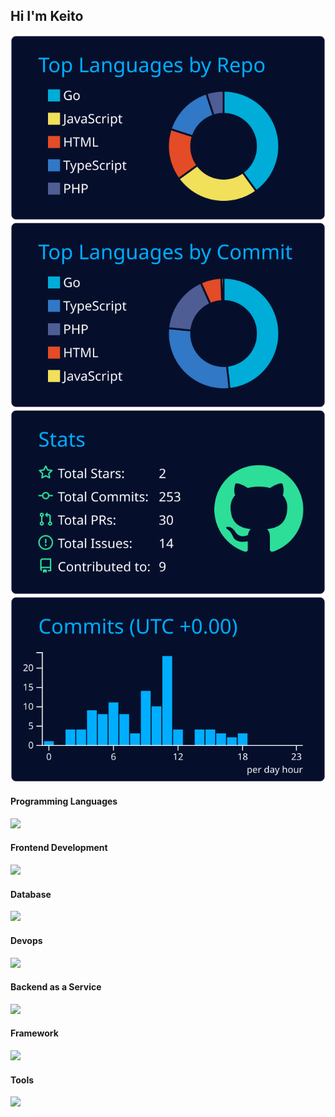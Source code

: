 ## Hi I'm Keito




[![](https://raw.githubusercontent.com/mori-kei/mori-kei/main/profile-summary-card-output/algolia/1-repos-per-language.svg)](https://github.com/vn7n24fzkq/github-profile-summary-cards) [![](https://raw.githubusercontent.com/mori-kei/mori-kei/main/profile-summary-card-output/algolia/2-most-commit-language.svg)](https://github.com/vn7n24fzkq/github-profile-summary-cards)
[![](https://raw.githubusercontent.com/mori-kei/mori-kei/main/profile-summary-card-output/algolia/3-stats.svg)](https://github.com/vn7n24fzkq/github-profile-summary-cards) [![](https://raw.githubusercontent.com/mori-kei/mori-kei/main/profile-summary-card-output/algolia/4-productive-time.svg)](https://github.com/vn7n24fzkq/github-profile-summary-cards)


<h4 align="left">Programming Languages</h4>
<img src="https://skillicons.dev/icons?i=js,ts,go,php">

<h4 align="left">Frontend Development</h4>
<img src="https://skillicons.dev/icons?i=react,html,css,sass,tailwind">




<h4 align="left">Database</h4>
<img src="https://skillicons.dev/icons?i=mysql,postgres">


<h4 align="left">Devops</h4>
<img src="https://skillicons.dev/icons?i=docker">

<h4 align="left">Backend as a Service</h4>
<img src="https://skillicons.dev/icons?i=firebase,heroku">

<h4 align="left">Framework</h4>
<img src="https://skillicons.dev/icons?i=laravel">


<h4 align="left">Tools</h4>
<img src="https://skillicons.dev/icons?i=github,git,postman,linux,xd,figma">




